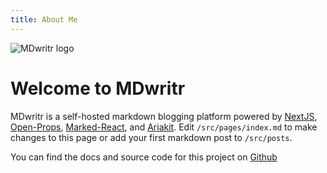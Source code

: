 ```yaml
---
title: About Me
---
```


![MDwritr logo](/mdwritr-logo.svg)

# Welcome to MDwritr

MDwritr is a self-hosted markdown blogging platform powered by [NextJS](https://nextjs.org), [Open-Props](https://open-props.style/), [Marked-React](https://github.com/sibiraj-s/marked-react), and [Ariakit](https://ariakit.org/). Edit `/src/pages/index.md` to make changes to this page or add your first markdown post to `/src/posts`.

You can find the docs and source code for this project on [Github](https://github.com/jamesspearsv/mdwritr)
